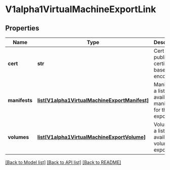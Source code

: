 # V1alpha1VirtualMachineExportLink

## Properties
Name | Type | Description | Notes
------------ | ------------- | ------------- | -------------
**cert** | **str** | Cert is the public CA certificate base64 encoded | 
**manifests** | [**list[V1alpha1VirtualMachineExportManifest]**](V1alpha1VirtualMachineExportManifest.md) | Manifests is a list of available manifests for the export | [optional] 
**volumes** | [**list[V1alpha1VirtualMachineExportVolume]**](V1alpha1VirtualMachineExportVolume.md) | Volumes is a list of available volumes to export | [optional] 

[[Back to Model list]](../README.md#documentation-for-models) [[Back to API list]](../README.md#documentation-for-api-endpoints) [[Back to README]](../README.md)


